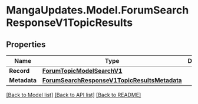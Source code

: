 # MangaUpdates.Model.ForumSearchResponseV1TopicResults

## Properties

Name | Type | Description | Notes
------------ | ------------- | ------------- | -------------
**Record** | [**ForumTopicModelSearchV1**](ForumTopicModelSearchV1.md) |  | [optional] 
**Metadata** | [**ForumSearchResponseV1TopicResultsMetadata**](ForumSearchResponseV1TopicResultsMetadata.md) |  | [optional] 

[[Back to Model list]](../README.md#documentation-for-models) [[Back to API list]](../README.md#documentation-for-api-endpoints) [[Back to README]](../README.md)

